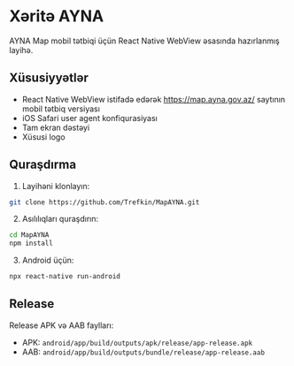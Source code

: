 # Xəritə AYNA

AYNA Map mobil tətbiqi üçün React Native WebView əsasında hazırlanmış layihə.

## Xüsusiyyətlər

- React Native WebView istifadə edərək https://map.ayna.gov.az/ saytının mobil tətbiq versiyası
- iOS Safari user agent konfiqurasiyası
- Tam ekran dəstəyi
- Xüsusi logo

## Quraşdırma

1. Layihəni klonlayın:
```bash
git clone https://github.com/Trefkin/MapAYNA.git
```

2. Asılılıqları quraşdırın:
```bash
cd MapAYNA
npm install
```

3. Android üçün:
```bash
npx react-native run-android
```

## Release

Release APK və AAB faylları:
- APK: `android/app/build/outputs/apk/release/app-release.apk`
- AAB: `android/app/build/outputs/bundle/release/app-release.aab`
